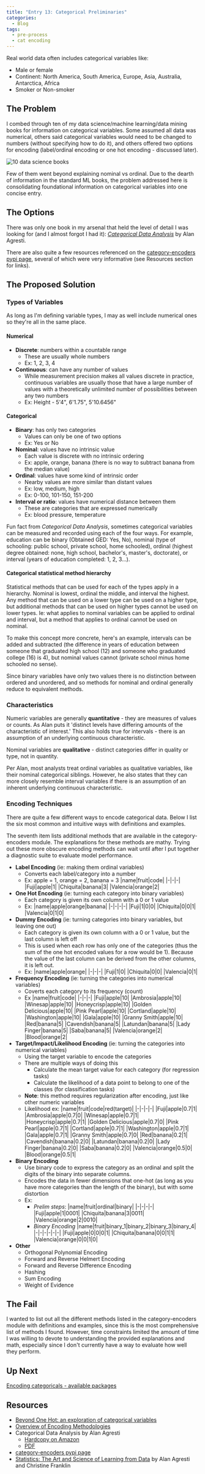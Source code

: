 ```yaml
---
title: "Entry 13: Categorical Preliminaries"
categories:
  - Blog
tags:
  - pre-process
  - cat encoding
---
```


Real world data often includes categorical variables like:
- Male or female
- Continent: North America, South America, Europe, Asia, Australia, Antarctica, Africa
- Smoker or Non-smoker

## The Problem

I combed through ten of my data science/machine learning/data mining books for information on categorical variables. Some assumed all data was numerical, others said categorical variables would need to be changed to numbers (without specifying how to do it), and others offered two options for encoding (label/ordinal encoding or one hot encoding - discussed later).

![10 data science books](https://github.com/julielinx/datascience_diaries/blob/master/img/reading_list_web.jpg?raw=true)

Few of them went beyond explaining nominal vs ordinal. Due to the dearth of information in the standard ML books, the problem addressed here is consolidating foundational information on categorical variables into one concise entry.

## The Options

There was only one book in my arsenal that held the level of detail I was looking for (and I almost forgot I had it): *[Categorical Data Analysis](https://www.amazon.com/gp/product/0470463635/ref=dbs_a_def_rwt_bibl_vppi_i4)* by Alan Agresti.

There are also quite a few resources referenced on the [category-encoders pypi page](https://pypi.org/project/category-encoders/), several of which were very informative (see Resources section for links).

## The Proposed Solution

### Types of Variables

As long as I'm defining variable types, I may as well include numerical ones so they're all in the same place.

#### Numerical

- **Discrete**: numbers within a countable range
  - These are usually whole numbers
  - Ex: 1, 2, 3, 4
- **Continuous**: can have any number of values
  - While measurement precision makes all values discrete in practice, continuous variables are usually those that have a large number of values with a theoretically unlimited number of possibilities between any two numbers
  - Ex: Height - 5'4", 6'1.75", 5'10.6456"

#### Categorical

- **Binary**: has only two categories
  - Values can only be one of two options
  - Ex: Yes or No
- **Nominal**: values have no intrinsic value
  - Each value is discrete with no intrinsic ordering
  - Ex: apple, orange, banana (there is no way to subtract banana from the median value)
- **Ordinal**: values have some kind of intrinsic order
  - Nearby values are more similar than distant values
  - Ex: low, medium, high
  - Ex: 0-100, 101-150, 151-200
- **Interval or ratio**: values have numerical distance between them
  - These are categories that are expressed numerically
  - Ex: blood pressure, temperature
  
Fun fact from *Categorical Data Analysis*, sometimes categorical variables can be measured and recorded using each of the four ways. For example, education can be binary (Obtained GED: Yes, No), nominal (type of schooling: public school, private school, home schooled), ordinal (highest degree obtained: none, high school, bachelor's, master's, doctorate), or interval (years of education completed: 1, 2, 3...).

#### Categorical statistical method hierarchy

Statistical methods that can be used for each of the types apply in a hierarchy. Nominal is lowest, ordinal the middle, and interval the highest. Any method that can be used on a lower type can be used on a higher type, but additional methods that can be used on higher types cannot be used on lower types. Ie: what applies to nominal variables can be applied to ordinal and interval, but a method that applies to ordinal cannot be used on nominal.

To make this concept more concrete, here's an example, intervals can be added and subtracted (the difference in years of education between someone that graduated high school (12) and someone who graduated college (16) is 4), but nominal values cannot (private school minus home schooled no sense).

Since binary variables have only two values there is no distinction between ordered and unordered, and so methods for nominal and ordinal generally reduce to equivalent methods.

### Characteristics

Numeric variables are generally **quantitative** - they are measures of values or counts. As Alan puts it 'distinct levels have differing amounts of the characteristic of interest.' This also holds true for intervals - there is an assumption of an underlying continuous characteristic.

Nominal variables are **qualitative** - distinct categories differ in quality or type, not in quantity.

Per Alan, most analysts treat ordinal variables as qualitative variables, like their nominal categorical siblings. However, he also states that they can more closely resemble interval variables if there is an assumption of an inherent underlying continuous characteristic.

### Encoding Techniques

There are quite a few different ways to encode categorical data. Below I list the six most common and intuitive ways with definitions and examples.

The seventh item lists additional methods that are available in the category-encoders module. The explanations for these methods are mathy. Trying out these more obscure encoding methods can wait until after I put together a diagnostic suite to evaluate model performance.
  
- **Label Encoding** (ie: making them ordinal variables)
  - Converts each label/category into a number
  - Ex: apple = 1, orange = 2, banana = 3
    |name|fruit|code|
    |-|-|-|
    |Fuji|apple|1|
    |Chiquita|banana|3|
    |Valencia|orange|2|
- **One Hot Encoding** (ie: turning each category into binary variables)
  - Each category is given its own column with a 0 or 1 value
  - Ex:
    |name|apple|orange|banana|
    |-|-|-|-|
    |Fuji|1|0|0|
    |Chiquita|0|0|1|
    |Valencia|0|1|0|
- **Dummy Encoding** (ie: turning categories into binary variables, but leaving one out)
  - Each category is given its own column with a 0 or 1 value, but the last column is left off
  - This is used when each row has only one of the categories (thus the sum of the one hot encoded values for a row would be 1). Because the value of the last column can be derived from the other columns, it is left out.
  - Ex:
    |name|apple|orange|
    |-|-|-|
    |Fuji|1|0|
    |Chiquita|0|0|
    |Valencia|0|1|
- **Frequency Encoding** (ie: turning the categories into numerical variables)
  - Coverts each category to its frequency (count)
  - Ex
    |name|fruit|code|
    |-|-|-|
    |Fuji|apple|10|
    |Ambrosia|apple|10|
    |Winesap|apple|10|
    |Honeycrisp|apple|10|
    |Golden Delicious|apple|10|
    |Pink Pearl|apple|10|
    |Cortland|apple|10|
    |Washington|apple|10|
    |Gala|apple|10|
    |Granny Smith|apple|10|
    |Red|banana|5|
    |Cavendish|banana|5|
    |Latundan|banana|5|
    |Lady Finger|banana|5|
    |Saba|banana|5|
    |Valencia|orange|2|
    |Blood|orange|2|
- **Target/Impact/Likelihood Encoding** (ie: turning the categories into numerical variables)
  - Using the target variable to encode the categories
  - There are multiple ways of doing this
    - Calculate the mean target value for each category (for regression tasks)
    - Calculate the likelihood of a data point to belong to one of the classes (for classification tasks)
  - **Note**: this method requires regularization after encoding, just like other numeric variables
  - Likelihood ex:
    |name|fruit|code|red(target)|
    |-|-|-|-|
    |Fuji|apple|0.7|1|
    |Ambrosia|apple|0.7|0|
    |Winesap|apple|0.7|1|
    |Honeycrisp|apple|0.7|1|
    |Golden Delicious|apple|0.7|0|
    |Pink Pearl|apple|0.7|1|
    |Cortland|apple|0.7|1|
    |Washington|apple|0.7|1|
    |Gala|apple|0.7|1|
    |Granny Smith|apple|0.7|0|
    |Red|banana|0.2|1|
    |Cavendish|banana|0.2|0|
    |Latundan|banana|0.2|0|
    |Lady Finger|banana|0.2|0|
    |Saba|banana|0.2|0|
    |Valencia|orange|0.5|0|
    |Blood|orange|0.5|1|
- **Binary Encoding**
  - Use binary code to express the category as an ordinal and split the digits of the binary into separate columns.
  - Encodes the data in fewer dimensions that one-hot (as long as you have more categories than the length of the binary), but with some distortion
  - Ex: 
    - *Prelim steps*:
    |name|fruit|ordinal|binary|
    |-|-|-|-|
    |Fuji|apple|1|0001|
    |Chiquita|banana|3|0011|
    |Valencia|orange|2|0010|
    - *Binary Encoding* 
    |name|fruit|binary_1|binary_2|binary_3|binary_4|
    |-|-|-|-|-|-|
    |Fuji|apple|0|0|0|1|
    |Chiquita|banana|0|0|1|1|
    |Valencia|orange|0|0|1|0|
- **Other**
  - Orthogonal Polynomial Encoding
  - Forward and Reverse Helmert Encoding
  - Forward and Reverse Difference Encoding
  - Hashing
  - Sum Encoding
  - Weight of Evidence

## The Fail

I wanted to list out all the different methods listed in the category-encoders module with definitions and examples, since this is the most comprehensive list of methods I found. However, time constraints limited the amount of time I was willing to devote to understanding the provided explanations and math, especially since I don't currently have a way to evaluate how well they perform.

## Up Next

[Encoding categoricals - available packages](https://julielinx.github.io/blog/14_encoding_cats/)

## Resources
- [Beyond One Hot: an exploration of categorical variables](http://www.willmcginnis.com/2015/11/29/beyond-one-hot-an-exploration-of-categorical-variables/)
- [Overview of Encoding Methodologies](https://www.datacamp.com/community/tutorials/encoding-methodologies)
- Categorical Data Analysis by Alan Agresti
  - [Hardcopy on Amazon](https://www.amazon.com/gp/product/0470463635/ref=dbs_a_def_rwt_bibl_vppi_i4)
  - [PDF](https://mybiostats.files.wordpress.com/2015/03/3rd-ed-alan_agresti_categorical_data_analysis.pdf)
- [category-encoders pypi page](https://pypi.org/project/category-encoders/)
- [Statistics: The Art and Science of Learning from Data](https://www.libs.uga.edu/reserves/docs/main-spring2017/lutz-stat6220/agresti%20&%20franklin%203e.pdf) by Alan Agresti and Christine Franklin
